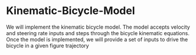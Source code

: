 # Kinematic-Bicycle-Model
We will implement the kinematic bicycle model. The model accepts velocity and steering rate inputs and steps through the bicycle kinematic equations. Once the model is implemented, we will provide a set of inputs to drive the bicycle in a given figure trajectory
